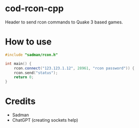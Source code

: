 # cod-rcon-cpp
Header to send rcon commands to Quake 3 based games.

# How to use

```cpp
#include "sadman/rcon.h"

int main() {
    rcon.connect("123.123.1.12", 28961, "rcon password")) {
    rcon.send("status");
    return 0;
}
```

# Credits
- Sadman
- ChatGPT (creating sockets help)
